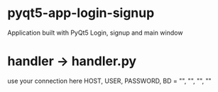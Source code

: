 # pyqt5-app-login-signup
Application built with PyQt5
Login, signup and main window
# handler -> handler.py
use your connection here
HOST, USER, PASSWORD, BD = "", "", "", ""
